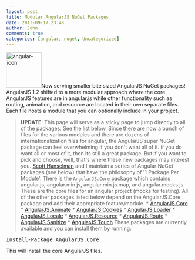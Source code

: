 ```yaml
---
layout: post
title: Modular AngularJS NuGet Packages
date: 2013-09-17 23:48
author: John
comments: true
categories: [angular, nuget, Uncategorized]
---
```

<p><img src="http://www.johnpapa.net/wp-content/uploads/2013/09/angular-icon.png" alt="angular-icon" width="96" height="96" class="alignleft size-full wp-image-21531" />Now serving smaller bite sized AngularJS NuGet packages! AngularJS 1.2 shifted to a more modular approach where the core AngularJS features are in angular.js while other functionality such as routing, animation, and resource are located in their own separate files. Each file hosts a module that you can optionally include in your project.</p>

<blockquote>
  <p><strong>UPDATE</strong>: This page will serve as a sticky page to jump directly to all of the packages. See the list below.  Since there are now a bunch of files for the various modules and there are dozens of internationalization files for angular, the AngularJS super NuGet package can feel overwhelming if you don't want all of it. if you do want all or most of it, then its still a great package. But if you want to pick and choose, well, that's where these new packages may interest you. <a href="https://twitter.com/shanselman" target="_blank">Scott Hanselman</a> and I maintain a series of Angular NuGet packages (see below) that have the philosophy of '1 Package Per Module'. There is the <code>AngularJS.Core</code> package which contains angular.js, angular.min.js, angular.min.js.map, and angular.mocks.js. These are the core files for an angular project (mocks for testing). All of the other packages listed below depend on the AngularJS.Core package and add their appropriate feature/module. 
  *   <a href="https://www.nuget.org/packages/AngularJS.Core" target="_blank">AngularJS.Core</a>
  *   <a href="https://www.nuget.org/packages/AngularJS.Animate" target="_blank">AngularJS.Animate</a>
  *   <a href="https://www.nuget.org/packages/AngularJS.Cookies" target="_blank">AngularJS.Cookies</a>
  *   <a href="https://www.nuget.org/packages/AngularJS.Loader" target="_blank">AngularJS.Loader</a>
  *   <a href="https://www.nuget.org/packages/AngularJS.Locale" target="_blank">AngularJS.Locale</a>
  *   <a href="https://www.nuget.org/packages/AngularJS.Resource" target="_blank">AngularJS.Resource</a>
  *   <a href="https://www.nuget.org/packages/AngularJS.Route" target="_blank">AngularJS.Route</a>
  *   <a href="https://www.nuget.org/packages/AngularJS.Sanitize" target="_blank">AngularJS.Sanitize</a>
  *   <a href="https://www.nuget.org/packages/AngularJS.Touch" target="_blank">AngularJS.Touch</a> These packages are currently available and you can install them by running:</p>
</blockquote>

<pre class="prettyprint">Install-Package AngularJS.Core</pre>

<p>This will install the core AngularJS files.</p>

